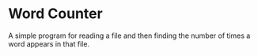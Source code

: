 # Word Counter
 A simple program for reading a file and then finding the number of times a word appears in that file.
